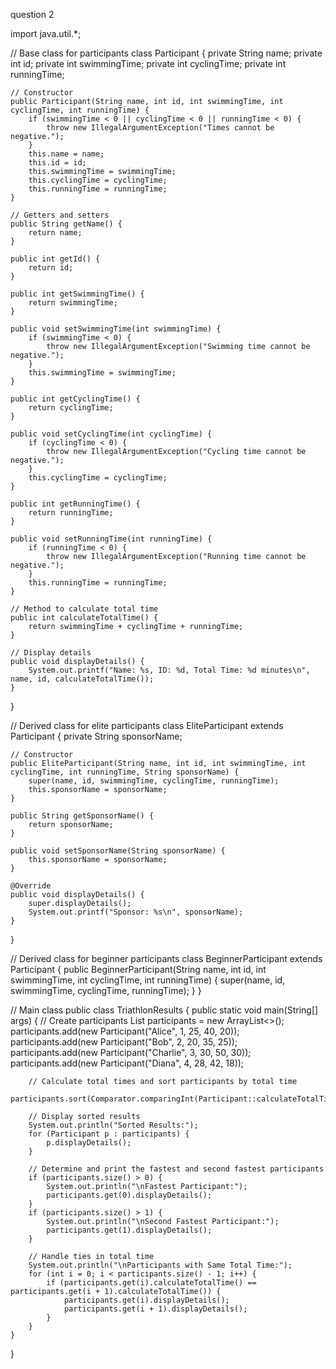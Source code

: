 question 2


import java.util.*;

// Base class for participants
class Participant {
    private String name;
    private int id;
    private int swimmingTime;
    private int cyclingTime;
    private int runningTime;

    // Constructor
    public Participant(String name, int id, int swimmingTime, int cyclingTime, int runningTime) {
        if (swimmingTime < 0 || cyclingTime < 0 || runningTime < 0) {
            throw new IllegalArgumentException("Times cannot be negative.");
        }
        this.name = name;
        this.id = id;
        this.swimmingTime = swimmingTime;
        this.cyclingTime = cyclingTime;
        this.runningTime = runningTime;
    }

    // Getters and setters
    public String getName() {
        return name;
    }

    public int getId() {
        return id;
    }

    public int getSwimmingTime() {
        return swimmingTime;
    }

    public void setSwimmingTime(int swimmingTime) {
        if (swimmingTime < 0) {
            throw new IllegalArgumentException("Swimming time cannot be negative.");
        }
        this.swimmingTime = swimmingTime;
    }

    public int getCyclingTime() {
        return cyclingTime;
    }

    public void setCyclingTime(int cyclingTime) {
        if (cyclingTime < 0) {
            throw new IllegalArgumentException("Cycling time cannot be negative.");
        }
        this.cyclingTime = cyclingTime;
    }

    public int getRunningTime() {
        return runningTime;
    }

    public void setRunningTime(int runningTime) {
        if (runningTime < 0) {
            throw new IllegalArgumentException("Running time cannot be negative.");
        }
        this.runningTime = runningTime;
    }

    // Method to calculate total time
    public int calculateTotalTime() {
        return swimmingTime + cyclingTime + runningTime;
    }

    // Display details
    public void displayDetails() {
        System.out.printf("Name: %s, ID: %d, Total Time: %d minutes\n", name, id, calculateTotalTime());
    }
}

// Derived class for elite participants
class EliteParticipant extends Participant {
    private String sponsorName;

    // Constructor
    public EliteParticipant(String name, int id, int swimmingTime, int cyclingTime, int runningTime, String sponsorName) {
        super(name, id, swimmingTime, cyclingTime, runningTime);
        this.sponsorName = sponsorName;
    }

    public String getSponsorName() {
        return sponsorName;
    }

    public void setSponsorName(String sponsorName) {
        this.sponsorName = sponsorName;
    }

    @Override
    public void displayDetails() {
        super.displayDetails();
        System.out.printf("Sponsor: %s\n", sponsorName);
    }
}

// Derived class for beginner participants
class BeginnerParticipant extends Participant {
    public BeginnerParticipant(String name, int id, int swimmingTime, int cyclingTime, int runningTime) {
        super(name, id, swimmingTime, cyclingTime, runningTime);
    }
}

// Main class
public class TriathlonResults {
    public static void main(String[] args) {
        // Create participants
        List<Participant> participants = new ArrayList<>();
        participants.add(new Participant("Alice", 1, 25, 40, 20));
        participants.add(new Participant("Bob", 2, 20, 35, 25));
        participants.add(new Participant("Charlie", 3, 30, 50, 30));
        participants.add(new Participant("Diana", 4, 28, 42, 18));

        // Calculate total times and sort participants by total time
        participants.sort(Comparator.comparingInt(Participant::calculateTotalTime));

        // Display sorted results
        System.out.println("Sorted Results:");
        for (Participant p : participants) {
            p.displayDetails();
        }

        // Determine and print the fastest and second fastest participants
        if (participants.size() > 0) {
            System.out.println("\nFastest Participant:");
            participants.get(0).displayDetails();
        }
        if (participants.size() > 1) {
            System.out.println("\nSecond Fastest Participant:");
            participants.get(1).displayDetails();
        }

        // Handle ties in total time
        System.out.println("\nParticipants with Same Total Time:");
        for (int i = 0; i < participants.size() - 1; i++) {
            if (participants.get(i).calculateTotalTime() == participants.get(i + 1).calculateTotalTime()) {
                participants.get(i).displayDetails();
                participants.get(i + 1).displayDetails();
            }
        }
    }
}



